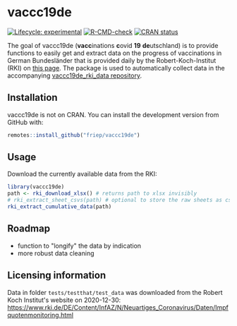 
# vaccc19de

<!-- badges: start -->
[![Lifecycle: experimental](https://img.shields.io/badge/lifecycle-experimental-orange.svg)](https://www.tidyverse.org/lifecycle/#experimental)
[![R-CMD-check](https://github.com/friep/vaccc19de/workflows/R-CMD-check/badge.svg)](https://github.com/friep/vaccc19de/actions)
[![CRAN status](https://www.r-pkg.org/badges/version/vaccc19de)](https://CRAN.R-project.org/package=vaccc19de)
<!-- badges: end -->

The goal of vaccc19de (**vacc**inations **c**ovid **19** **de**utschland) is to provide functions to easily get and extract data on the progress of vaccinations in German Bundesländer that is provided daily by the Robert-Koch-Institut (RKI) on [this page](https://www.rki.de/DE/Content/InfAZ/N/Neuartiges_Coronavirus/Daten/Impfquotenmonitoring.html). The package is used to automatically collect data in the accompanying [vaccc19de_rki_data repository](https://github.com/friep/vaccc19de_rki_data).

## Installation

vaccc19de is not on CRAN. You can install the development version from GitHub with:

``` r
remotes::install_github("friep/vaccc19de")
```


## Usage

Download the currently available data from the RKI:

``` r
library(vaccc19de)
path <- rki_download_xlsx() # returns path to xlsx invisibly
# rki_extract_sheet_csvs(path) # optional to store the raw sheets as csvs
rki_extract_cumulative_data(path)
```

## Roadmap
- function to "longify" the data by indication
- more robust data cleaning

## Licensing information

Data in folder `tests/testthat/test_data` was downloaded from the Robert Koch Institut's website on 2020-12-30: https://www.rki.de/DE/Content/InfAZ/N/Neuartiges_Coronavirus/Daten/Impfquotenmonitoring.html 
